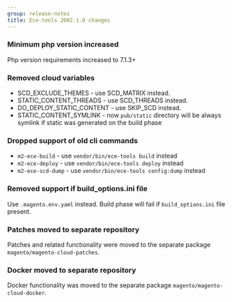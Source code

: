 ```yaml
---
group: release-notes
title: Ece-tools 2002.1.0 changes
---
```


### Minimum php version increased

Php version requirements increased to 7.1.3+

### Removed cloud variables

- SCD_EXCLUDE_THEMES - use SCD_MATRIX instead.
- STATIC_CONTENT_THREADS - use SCD_THREADS instead.
- DO_DEPLOY_STATIC_CONTENT - use SKIP_SCD instead.
- STATIC_CONTENT_SYMLINK - now `pub/static` directory will be always symlink if static was generated on the build phase

### Dropped support of old cli commands

- `m2-ece-build`  - use `vendor/bin/ece-tools build` instead
- `m2-ece-deploy` - use `vendor/bin/ece-tools deploy` instead
- `m2-ece-scd-dump` - use `vendor/bin/ece-tools config:dump` instead

### Removed support if build_options.ini file

Use `.magento.env.yaml` instead. Build phase will fail if `build_options.ini` file present.

### Patches moved to separate repository

Patches and related functionality were moved to the separate package `magento/magento-cloud-patches`.

### Docker moved to separate repository

Docker functionality was moved to the separate package `magento/magento-cloud-docker`.
